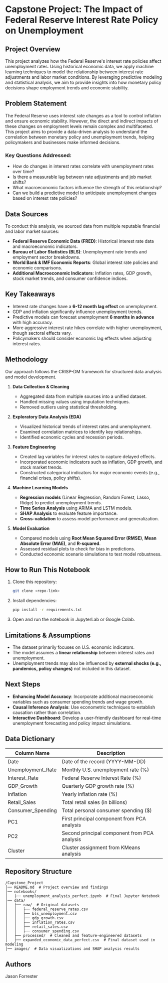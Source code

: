 # Capstone Project: The Impact of Federal Reserve Interest Rate Policy on Unemployment

## Project Overview
This project analyzes how the Federal Reserve's interest rate policies affect unemployment rates. Using historical economic data, we apply machine learning techniques to model the relationship between interest rate adjustments and labor market conditions. By leveraging predictive modeling and statistical analysis, we aim to provide insights into how monetary policy decisions shape employment trends and economic stability.

## Problem Statement
The Federal Reserve uses interest rate changes as a tool to control inflation and ensure economic stability. However, the direct and indirect impacts of these changes on employment levels remain complex and multifaceted. This project aims to provide a data-driven analysis to understand the correlation between monetary policy and unemployment trends, helping policymakers and businesses make informed decisions.

### Key Questions Addressed:
- How do changes in interest rates correlate with unemployment rates over time?
- Is there a measurable lag between rate adjustments and job market shifts?
- What macroeconomic factors influence the strength of this relationship?
- Can we build a predictive model to anticipate unemployment changes based on interest rate policies?

## Data Sources
To conduct this analysis, we sourced data from multiple reputable financial and labor market sources:
- **Federal Reserve Economic Data (FRED)**: Historical interest rate data and macroeconomic indicators.
- **Bureau of Labor Statistics (BLS)**: Unemployment rate trends and employment sector breakdowns.
- **World Bank & IMF Economic Reports**: Global interest rate policies and economic comparisons.
- **Additional Macroeconomic Indicators**: Inflation rates, GDP growth, stock market trends, and consumer confidence indices.

## Key Takeaways
- Interest rate changes have a **6-12 month lag effect** on unemployment.
- GDP and inflation significantly influence unemployment trends.
- Predictive models can forecast unemployment **6 months in advance** with high accuracy.
- More aggressive interest rate hikes correlate with higher unemployment, though sectoral effects vary.
- Policymakers should consider economic lag effects when adjusting interest rates.

## Methodology
Our approach follows the CRISP-DM framework for structured data analysis and model development.

1. **Data Collection & Cleaning**
   - Aggregated data from multiple sources into a unified dataset.
   - Handled missing values using imputation techniques.
   - Removed outliers using statistical thresholding.

2. **Exploratory Data Analysis (EDA)**
   - Visualized historical trends of interest rates and unemployment.
   - Examined correlation matrices to identify key relationships.
   - Identified economic cycles and recession periods.

3. **Feature Engineering**
   - Created lag variables for interest rates to capture delayed effects.
   - Incorporated economic indicators such as inflation, GDP growth, and stock market trends.
   - Constructed categorical indicators for major economic events (e.g., financial crises, policy shifts).

4. **Machine Learning Models**
   - **Regression models** (Linear Regression, Random Forest, Lasso, Ridge) to predict unemployment trends.
   - **Time Series Analysis** using ARIMA and LSTM models.
   - **SHAP Analysis** to evaluate feature importance.
   - **Cross-validation** to assess model performance and generalization.

5. **Model Evaluation**
   - Compared models using **Root Mean Squared Error (RMSE)**, **Mean Absolute Error (MAE)**, and **R-squared**.
   - Assessed residual plots to check for bias in predictions.
   - Conducted economic scenario simulations to test model robustness.

## How to Run This Notebook
1. Clone this repository:
   ```sh
   git clone <repo-link>
   ```
2. Install dependencies:
   ```sh
   pip install -r requirements.txt
   ```
3. Open and run the notebook in JupyterLab or Google Colab.

## Limitations & Assumptions
- The dataset primarily focuses on U.S. economic indicators.
- The model assumes a **linear relationship** between interest rates and unemployment.
- Unemployment trends may also be influenced by **external shocks (e.g., pandemics, policy changes)** not included in this dataset.

## Next Steps
- **Enhancing Model Accuracy**: Incorporate additional macroeconomic variables such as consumer spending trends and wage growth.
- **Causal Inference Analysis**: Use econometric techniques to establish causation rather than correlation.
- **Interactive Dashboard**: Develop a user-friendly dashboard for real-time unemployment forecasting and policy impact simulations.

## Data Dictionary
| Column Name           | Description                                      |
|----------------------|--------------------------------------------------|
| Date                | Date of the record (YYYY-MM-DD)                   |
| Unemployment_Rate   | Monthly U.S. unemployment rate (%)                |
| Interest_Rate       | Federal Reserve Interest Rate (%)                 |
| GDP_Growth         | Quarterly GDP growth rate (%)                      |
| Inflation          | Yearly inflation rate (%)                          |
| Retail_Sales       | Total retail sales (in billions)                   |
| Consumer_Spending  | Total personal consumer spending ($)               |
| PC1                | First principal component from PCA analysis        |
| PC2                | Second principal component from PCA analysis       |
| Cluster            | Cluster assignment from KMeans analysis            |

## Repository Structure
```
/Capstone_Project
│── README.md  # Project overview and findings
│── notebooks/
│   ├── unemployment_analysis_perfect.ipynb  # Final Jupyter Notebook
│── data/
│   ├── raw/  # Original datasets
│   │   ├── federal_reserve_rates.csv
│   │   ├── bls_unemployment.csv
│   │   ├── gdp_growth.csv
│   │   ├── inflation_rates.csv
│   │   ├── retail_sales.csv
│   │   ├── consumer_spending.csv
│   ├── processed/  # Cleaned and feature-engineered datasets
│   ├── expanded_economic_data_perfect.csv  # Final dataset used in modeling
│── images/  # Data visualizations and SHAP analysis results
```

## Authors
Jason Forrester


